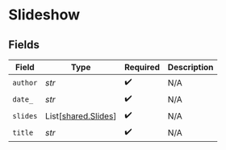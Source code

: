# Slideshow


## Fields

| Field                                                | Type                                                 | Required                                             | Description                                          |
| ---------------------------------------------------- | ---------------------------------------------------- | ---------------------------------------------------- | ---------------------------------------------------- |
| `author`                                             | *str*                                                | :heavy_check_mark:                                   | N/A                                                  |
| `date_`                                              | *str*                                                | :heavy_check_mark:                                   | N/A                                                  |
| `slides`                                             | List[[shared.Slides](../../models/shared/slides.md)] | :heavy_check_mark:                                   | N/A                                                  |
| `title`                                              | *str*                                                | :heavy_check_mark:                                   | N/A                                                  |
